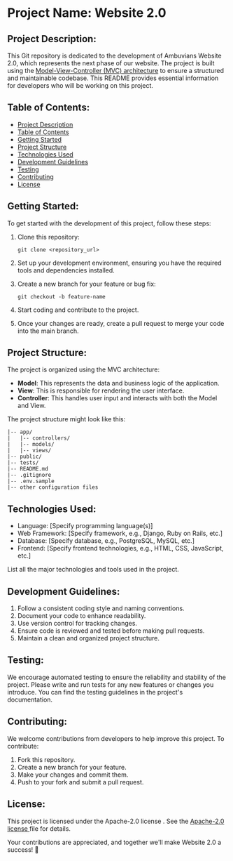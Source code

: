 # Project Name: Website 2.0

## Project Description:
This Git repository is dedicated to the development of Ambuvians Website 2.0, which represents the next phase of our website. The project is built using the [Model-View-Controller (MVC) architecture](#https://developer.mozilla.org/en-US/docs/Glossary/MVC) to ensure a structured and maintainable codebase. This README provides essential information for developers who will be working on this project.

## Table of Contents:
- [Project Description](#project-description)
- [Table of Contents](#table-of-contents)
- [Getting Started](#getting-started)
- [Project Structure](#project-structure)
- [Technologies Used](#technologies-used)
- [Development Guidelines](#development-guidelines)
- [Testing](#testing)
- [Contributing](#contributing)
- [License](#license)

## Getting Started:

To get started with the development of this project, follow these steps:

1. Clone this repository:
   ```shell
   git clone <repository_url>
   ```

2. Set up your development environment, ensuring you have the required tools and dependencies installed.

3. Create a new branch for your feature or bug fix:
   ```shell
   git checkout -b feature-name
   ```

4. Start coding and contribute to the project.

5. Once your changes are ready, create a pull request to merge your code into the main branch.

## Project Structure:

The project is organized using the MVC architecture:

- **Model**: This represents the data and business logic of the application.
- **View**: This is responsible for rendering the user interface.
- **Controller**: This handles user input and interacts with both the Model and View.

The project structure might look like this:

```shell
|-- app/
|   |-- controllers/
|   |-- models/
|   |-- views/
|-- public/
|-- tests/
|-- README.md
|-- .gitignore
|-- .env.sample
|-- other configuration files
```

## Technologies Used:

- Language: [Specify programming language(s)]
- Web Framework: [Specify framework, e.g., Django, Ruby on Rails, etc.]
- Database: [Specify database, e.g., PostgreSQL, MySQL, etc.]
- Frontend: [Specify frontend technologies, e.g., HTML, CSS, JavaScript, etc.]

List all the major technologies and tools used in the project.

## Development Guidelines:

1. Follow a consistent coding style and naming conventions.
2. Document your code to enhance readability.
3. Use version control for tracking changes.
4. Ensure code is reviewed and tested before making pull requests.
5. Maintain a clean and organized project structure.

## Testing:

We encourage automated testing to ensure the reliability and stability of the project. Please write and run tests for any new features or changes you introduce. You can find the testing guidelines in the project's documentation.

## Contributing:

We welcome contributions from developers to help improve this project. To contribute:

1. Fork this repository.
2. Create a new branch for your feature.
3. Make your changes and commit them.
4. Push to your fork and submit a pull request.

## License:

This project is licensed under the Apache-2.0 license . See the [Apache-2.0 license ](LICENSE) file for details.

Your contributions are appreciated, and together we'll make Website 2.0 a success! 🚀